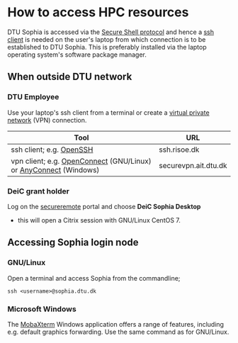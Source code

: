 # How to access HPC resources

DTU Sophia is accessed via the [Secure Shell protocol](https://www.ssh.com/ssh/command/) 
and hence a [ssh client](https://en.wikipedia.org/wiki/Comparison_of_SSH_clients)
is needed on the user's laptop from which connection is to be established to DTU Sophia.
This is preferably installed via the laptop operating system's software package manager.


## When outside DTU network

### DTU Employee

Use your laptop's ssh client from a terminal or create a 
[virtual private network](https://en.wikipedia.org/wiki/Virtual_private_network) (VPN)
connection.

| Tool | URL |
| ---- | --- |
| ssh client; e.g. [OpenSSH](https://www.openssh.com/) | ssh.risoe.dk |
| vpn client; e.g. [OpenConnect](https://www.infradead.org/openconnect/) (GNU/Linux) or [AnyConnect](https://www.cisco.com/c/en/us/support/docs/smb/routers/cisco-rv-series-small-business-routers/smb5686-install-cisco-anyconnect-secure-mobility-client-on-a-windows.html) (Windows) |  securevpn.ait.dtu.dk |


### DeiC grant holder

Log on the [secureremote](https://secureremote.dtu.dk/) portal and choose **DeiC Sophia Desktop** 
- this will open a Citrix session with GNU/Linux CentOS 7.

## Accessing Sophia login node

### GNU/Linux

Open a terminal and access Sophia from the commandline;
```
ssh <username>@sophia.dtu.dk
```

### Microsoft Windows

The [MobaXterm](https://mobaxterm.mobatek.net/) Windows application offers a range of features,
including e.g. default graphics forwarding. Use the same command as for 
GNU/Linux.
